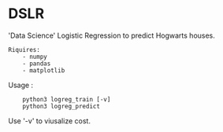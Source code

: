 # DSLR

'Data Science' Logistic Regression to predict Hogwarts houses.

	Riquires:
		- numpy
		- pandas
		- matplotlib

Usage :

		python3 logreg_train [-v]
		python3 logreg_predict

Use '-v' to viusalize cost.
